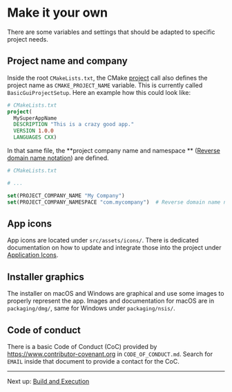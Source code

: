 # Make it your own

There are some variables and settings that should be adapted to specific project needs.

## Project name and company

Inside the root `CMakeLists.txt`, the CMake [project](https://cmake.org/cmake/help/latest/command/project.html) call
also defines the project name as `CMAKE_PROJECT_NAME` variable. This is currently called `BasicGuiProjectSetup`. Here an
example how this could look like:

```cmake
# CMakeLists.txt
project(
  MySuperAppName
  DESCRIPTION "This is a crazy good app."
  VERSION 1.0.0
  LANGUAGES CXX)
```

In that same file, the **project company name and namespace
** ([Reverse domain name notation](https://en.wikipedia.org/wiki/Reverse_domain_name_notation)) are defined.

```cmake
# CMakeLists.txt

# ...

set(PROJECT_COMPANY_NAME "My Company")
set(PROJECT_COMPANY_NAMESPACE "com.mycompany")  # Reverse domain name notation
```

## App icons

App icons are located under `src/assets/icons/`. There is dedicated documentation on how to update and integrate those
into the project under [Application Icons](ApplicationIcons.md).

## Installer graphics

The installer on macOS and Windows are graphical and use some images to properly represent the app. Images and
documentation for macOS are in `packaging/dmg/`, same for Windows under `packaging/nsis/`.

## Code of conduct

There is a basic Code of Conduct (CoC) provided by https://www.contributor-covenant.org in `CODE_OF_CONDUCT.md`. Search
for `EMAIL` inside that document to provide a contact for the CoC.

***

Next up: [Build and Execution](BuildAndExecution.md)
